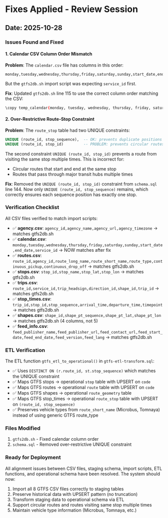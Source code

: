 # Fixes Applied - Review Session

## Date: 2025-10-28

### Issues Found and Fixed

#### 1. Calendar CSV Column Order Mismatch

**Problem**: The `calendar.csv` file has columns in this order:

```
monday,tuesday,wednesday,thursday,friday,saturday,sunday,start_date,end_date,service_id
```

But the `gtfs2db.sh` import script was expecting `service_id` first.

**Fix**: Updated `gtfs2db.sh` line 115 to use the correct column order matching the CSV:

```bash
\copy temp_calendar(monday, tuesday, wednesday, thursday, friday, saturday, sunday, start_date, end_date, service_id) FROM '${GTFS_DIR}/calendar.csv' CSV HEADER;
```

#### 2. Over-Restrictive Route-Stop Constraint

**Problem**: The `route_stop` table had two UNIQUE constraints:

```sql
UNIQUE (route_id, stop_sequence),  -- OK: prevents duplicate positions
UNIQUE (route_id, stop_id)         -- PROBLEM: prevents circular routes
```

The second constraint `UNIQUE (route_id, stop_id)` prevents a route from visiting the same stop multiple times. This is incorrect for:

- Circular routes that start and end at the same stop
- Routes that pass through major transit hubs multiple times

**Fix**: Removed the `UNIQUE (route_id, stop_id)` constraint from `schema.sql` line 144. Now only `UNIQUE (route_id, stop_sequence)` remains, which correctly ensures each sequence position has exactly one stop.

### Verification Checklist

All CSV files verified to match import scripts:

- ✅ **agency.csv**: `agency_id,agency_name,agency_url,agency_timezone` → matches gtfs2db.sh
- ✅ **calendar.csv**: `monday,tuesday,wednesday,thursday,friday,saturday,sunday,start_date,end_date,service_id` → NOW matches after fix
- ✅ **routes.csv**: `route_id,agency_id,route_long_name,route_short_name,route_type,continuous_pickup,continuous_drop_off` → matches gtfs2db.sh
- ✅ **stops.csv**: `stop_id,stop_name,stop_lat,stop_lon` → matches gtfs2db.sh
- ✅ **trips.csv**: `route_id,service_id,trip_headsign,direction_id,shape_id,trip_id` → matches gtfs2db.sh
- ✅ **stop_times.csv**: `trip_id,stop_id,stop_sequence,arrival_time,departure_time,timepoint` → matches gtfs2db.sh
- ✅ **shapes.csv**: `shape_id,shape_pt_sequence,shape_pt_lat,shape_pt_lon` → matches gtfs2db.sh (4 columns, not 5)
- ✅ **feed_info.csv**: `feed_publisher_name,feed_publisher_url,feed_contact_url,feed_start_date,feed_end_date,feed_version,feed_lang` → matches gtfs2db.sh

### ETL Verification

The ETL function `gtfs_etl_to_operational()` in `gtfs-etl-transform.sql`:

- ✅ Uses `DISTINCT ON (r.route_id, st.stop_sequence)` which matches the UNIQUE constraint
- ✅ Maps GTFS stops → operational `stop` table with UPSERT on `code`
- ✅ Maps GTFS routes → operational `route` table with UPSERT on `code`
- ✅ Maps GTFS shapes → operational `route_geometry` table
- ✅ Maps GTFS stop_times → operational `route_stop` table with UPSERT on `(route_id, stop_sequence)`
- ✅ Preserves vehicle types from `route_short_name` (Microbus, Tomnaya) instead of using generic GTFS route_type

### Files Modified

1. `gtfs2db.sh` - Fixed calendar column order
2. `schema.sql` - Removed over-restrictive UNIQUE constraint

### Ready for Deployment

All alignment issues between CSV files, staging schema, import scripts, ETL functions, and operational schema have been resolved. The system should now:

1. Import all 8 GTFS CSV files correctly to staging tables
2. Preserve historical data with UPSERT pattern (no truncation)
3. Transform staging data to operational schema via ETL
4. Support circular routes and routes visiting same stop multiple times
5. Maintain vehicle type information (Microbus, Tomnaya, etc.)

